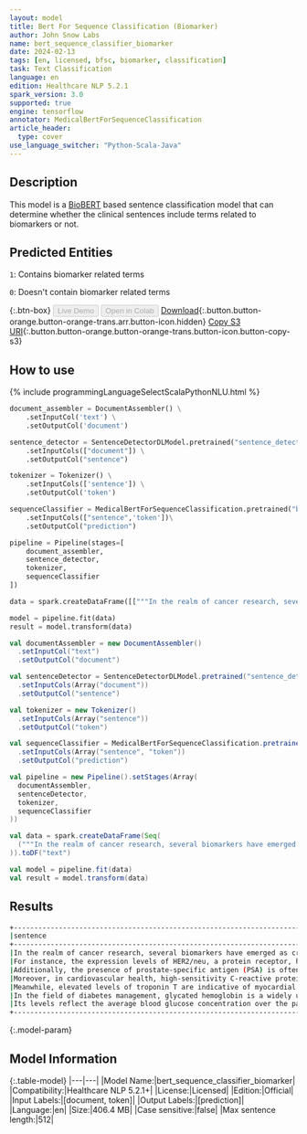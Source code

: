 ```yaml
---
layout: model
title: Bert For Sequence Classification (Biomarker)
author: John Snow Labs
name: bert_sequence_classifier_biomarker
date: 2024-02-13
tags: [en, licensed, bfsc, biomarker, classification]
task: Text Classification
language: en
edition: Healthcare NLP 5.2.1
spark_version: 3.0
supported: true
engine: tensorflow
annotator: MedicalBertForSequenceClassification
article_header:
  type: cover
use_language_switcher: "Python-Scala-Java"
---
```


## Description

This model is a [BioBERT](https://sparknlp.org/2023/09/13/biobert_base_cased_v1.2_en.html) based sentence classification model that can determine whether the clinical sentences include terms related to biomarkers or not.

## Predicted Entities

`1`: Contains biomarker related terms

`0`: Doesn't contain biomarker related terms

{:.btn-box}
<button class="button button-orange" disabled>Live Demo</button>
<button class="button button-orange" disabled>Open in Colab</button>
[Download](https://s3.amazonaws.com/auxdata.johnsnowlabs.com/clinical/models/bert_sequence_classifier_biomarker_en_5.2.1_3.0_1707841923776.zip){:.button.button-orange.button-orange-trans.arr.button-icon.hidden}
[Copy S3 URI](s3://auxdata.johnsnowlabs.com/clinical/models/bert_sequence_classifier_biomarker_en_5.2.1_3.0_1707841923776.zip){:.button.button-orange.button-orange-trans.button-icon.button-copy-s3}

## How to use



<div class="tabs-box" markdown="1">
{% include programmingLanguageSelectScalaPythonNLU.html %}
  
```python
document_assembler = DocumentAssembler() \
    .setInputCol('text') \
    .setOutputCol('document')

sentence_detector = SentenceDetectorDLModel.pretrained("sentence_detector_dl_healthcare","en","clinical/models") \
    .setInputCols(["document"]) \
    .setOutputCol("sentence")

tokenizer = Tokenizer() \
    .setInputCols(['sentence']) \
    .setOutputCol('token')

sequenceClassifier = MedicalBertForSequenceClassification.pretrained("bert_sequence_classifier_biomarker","en","clinical/models")\
    .setInputCols(["sentence",'token'])\
    .setOutputCol("prediction")

pipeline = Pipeline(stages=[
    document_assembler,
    sentence_detector,
    tokenizer,
    sequenceClassifier
])

data = spark.createDataFrame([["""In the realm of cancer research, several biomarkers have emerged as crucial indicators of disease progression and treatment response. For instance, the expression levels of HER2/neu, a protein receptor, have been linked to aggressive forms of breast cancer. Additionally, the presence of prostate-specific antigen (PSA) is often monitored to track the progression of prostate cancer. Moreover, in cardiovascular health, high-sensitivity C-reactive protein (hs-CRP) serves as a biomarker for inflammation and potential risk of heart disease. Meanwhile, elevated levels of troponin T are indicative of myocardial damage, commonly observed in acute coronary syndrome. In the field of diabetes management, glycated hemoglobin is a widely used to assess long-term blood sugar control. Its levels reflect the average blood glucose concentration over the past two to three months, offering valuable insights into disease management strategies."""]]).toDF("text")

model = pipeline.fit(data)
result = model.transform(data)
```
```scala
val documentAssembler = new DocumentAssembler()
  .setInputCol("text")
  .setOutputCol("document")

val sentenceDetector = SentenceDetectorDLModel.pretrained("sentence_detector_dl_healthcare","en","clinical/models")
  .setInputCols(Array("document"))
  .setOutputCol("sentence")

val tokenizer = new Tokenizer()
  .setInputCols(Array("sentence"))
  .setOutputCol("token")

val sequenceClassifier = MedicalBertForSequenceClassification.pretrained("bert_sequence_classifier_biomarker","en","clinical/models")
  .setInputCols(Array("sentence", "token"))
  .setOutputCol("prediction")

val pipeline = new Pipeline().setStages(Array(
  documentAssembler,
  sentenceDetector,
  tokenizer,
  sequenceClassifier
))

val data = spark.createDataFrame(Seq(
  ("""In the realm of cancer research, several biomarkers have emerged as crucial indicators of disease progression and treatment response. For instance, the expression levels of HER2/neu, a protein receptor, have been linked to aggressive forms of breast cancer. Additionally, the presence of prostate-specific antigen (PSA) is often monitored to track the progression of prostate cancer. Moreover, in cardiovascular health, high-sensitivity C-reactive protein (hs-CRP) serves as a biomarker for inflammation and potential risk of heart disease. Meanwhile, elevated levels of troponin T are indicative of myocardial damage, commonly observed in acute coronary syndrome. In the field of diabetes management, glycated hemoglobin is a widely used to assess long-term blood sugar control. Its levels reflect the average blood glucose concentration over the past two to three months, offering valuable insights into disease management strategies.""",)
)).toDF("text")

val model = pipeline.fit(data)
val result = model.transform(data)


```
</div>

## Results

```bash
+------------------------------------------------------------------------------------------------------------------------------------------------------------+----------+
|sentence                                                                                                                                                    |prediction|
+------------------------------------------------------------------------------------------------------------------------------------------------------------+----------+
|In the realm of cancer research, several biomarkers have emerged as crucial indicators of disease progression and treatment response.                       |0         |
|For instance, the expression levels of HER2/neu, a protein receptor, have been linked to aggressive forms of breast cancer.                                 |1         |
|Additionally, the presence of prostate-specific antigen (PSA) is often monitored to track the progression of prostate cancer.                               |1         |
|Moreover, in cardiovascular health, high-sensitivity C-reactive protein (hs-CRP) serves as a biomarker for inflammation and potential risk of heart disease.|1         |
|Meanwhile, elevated levels of troponin T are indicative of myocardial damage, commonly observed in acute coronary syndrome.                                 |0         |
|In the field of diabetes management, glycated hemoglobin is a widely used to assess long-term blood sugar control.                                          |0         |
|Its levels reflect the average blood glucose concentration over the past two to three months, offering valuable insights into disease management strategies.|0         |
+------------------------------------------------------------------------------------------------------------------------------------------------------------+----------+

```

{:.model-param}
## Model Information

{:.table-model}
|---|---|
|Model Name:|bert_sequence_classifier_biomarker|
|Compatibility:|Healthcare NLP 5.2.1+|
|License:|Licensed|
|Edition:|Official|
|Input Labels:|[document, token]|
|Output Labels:|[prediction]|
|Language:|en|
|Size:|406.4 MB|
|Case sensitive:|false|
|Max sentence length:|512|
